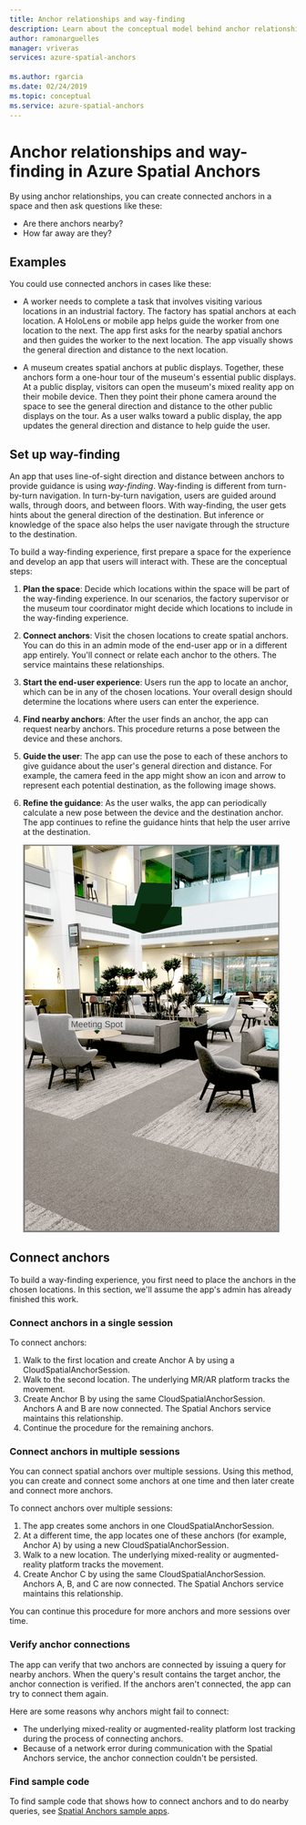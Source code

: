 ```yaml
---
title: Anchor relationships and way-finding
description: Learn about the conceptual model behind anchor relationships. Learn to connect anchors within a space and to use the Nearby API to fulfill a way-finding scenario.
author: ramonarguelles
manager: vriveras
services: azure-spatial-anchors

ms.author: rgarcia
ms.date: 02/24/2019
ms.topic: conceptual
ms.service: azure-spatial-anchors
---
```

# Anchor relationships and way-finding in Azure Spatial Anchors

By using anchor relationships, you can create connected anchors in a space and then ask questions like these:

* Are there anchors nearby?
* How far away are they?

## Examples

You could use connected anchors in cases like these:

* A worker needs to complete a task that involves visiting various locations in an industrial factory. The factory has spatial anchors at each location. A HoloLens or mobile app helps guide the worker from one location to the next. The app first asks for the nearby spatial anchors and then guides the worker to the next location. The app visually shows the general direction and distance to the next location.

* A museum creates spatial anchors at public displays. Together, these anchors form a one-hour tour of the museum's essential public displays. At a public display, visitors can open the museum's mixed reality app on their mobile device. Then they point their phone camera around the space to see the general direction and distance to the other public displays on the tour. As a user walks toward a public display, the app updates the general direction and distance to help guide the user.

## Set up way-finding

An app that uses line-of-sight direction and distance between anchors to provide guidance is using *way-finding*. Way-finding is different from turn-by-turn navigation. In turn-by-turn navigation, users are guided around walls, through doors, and between floors. With way-finding, the user gets hints about the general direction of the destination. But inference or knowledge of the space also helps the user navigate through the structure to the destination.

To build a way-finding experience, first prepare a space for the experience and develop an app that users will interact with. These are the conceptual steps:

1. **Plan the space**: Decide which locations within the space will be part of the way-finding experience. In our scenarios, the factory supervisor or the museum tour coordinator might decide which locations to include in the way-finding experience.
2. **Connect anchors**: Visit the chosen locations to create spatial anchors. You can do this in an admin mode of the end-user app or in a different app entirely. You'll connect or relate each anchor to the others. The service maintains these relationships.
3. **Start the end-user experience**: Users run the app to locate an anchor, which can be in any of the chosen locations. Your overall design should determine the locations where users can enter the experience.
4. **Find nearby anchors**: After the user finds an anchor, the app can request nearby anchors. This procedure returns a pose between the device and these anchors.
5. **Guide the user**: The app can use the pose to each of these anchors to give guidance about the user's general direction and distance. For example, the camera feed in the app might show an icon and arrow to represent each potential destination, as the following image shows.
6. **Refine the guidance**: As the user walks, the app can periodically calculate a new pose between the device and the destination anchor. The app continues to refine the guidance hints that help the user arrive at the destination.

    ![An example of how an app can show way-finding guidance](./media/meeting-spot.png)

## Connect anchors

To build a way-finding experience, you first need to place the anchors in the chosen locations. In this section, we'll assume the app's admin has already finished this work.

### Connect anchors in a single session

To connect anchors:

1. Walk to the first location and create Anchor A by using a CloudSpatialAnchorSession.
2. Walk to the second location. The underlying MR/AR platform tracks the movement.
3. Create Anchor B by using the same CloudSpatialAnchorSession. Anchors A and B are now connected. The Spatial Anchors service maintains this relationship.
4. Continue the procedure for the remaining anchors.

### Connect anchors in multiple sessions

You can connect spatial anchors over multiple sessions. Using this method, you can create and connect some anchors at one time and then later create and connect more anchors.

To connect anchors over multiple sessions:

1. The app creates some anchors in one CloudSpatialAnchorSession.
2. At a different time, the app locates one of these anchors (for example, Anchor A) by using a new CloudSpatialAnchorSession.
3. Walk to a new location. The underlying mixed-reality or augmented-reality platform tracks the movement.
4. Create Anchor C by using the same CloudSpatialAnchorSession. Anchors A, B, and C are now connected. The Spatial Anchors service maintains this relationship.

You can continue this procedure for more anchors and more sessions over time.

### Verify anchor connections

The app can verify that two anchors are connected by issuing a query for nearby anchors. When the query's result contains the target anchor, the anchor connection is verified. If the anchors aren't connected, the app can try to connect them again.

Here are some reasons why anchors might fail to connect:

* The underlying mixed-reality or augmented-reality platform lost tracking during the process of connecting anchors.
* Because of a network error during communication with the Spatial Anchors service, the anchor connection couldn't be persisted.

### Find sample code

To find sample code that shows how to connect anchors and to do nearby queries, see [Spatial Anchors sample apps](https://github.com/Azure/azure-spatial-anchors-samples).
